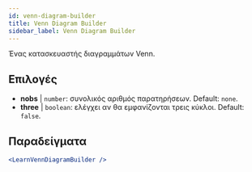 ```yaml
---
id: venn-diagram-builder
title: Venn Diagram Builder
sidebar_label: Venn Diagram Builder
---
```


Ένας κατασκευαστής διαγραμμάτων Venn.

## Επιλογές

* __nobs__ | `number`: συνολικός αριθμός παρατηρήσεων. Default: `none`.
* __three__ | `boolean`: ελέγχει αν θα εμφανίζονται τρεις κύκλοι. Default: `false`.


## Παραδείγματα

```jsx live
<LearnVennDiagramBuilder />
```

